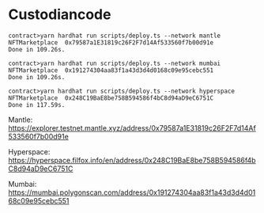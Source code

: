 # Custodiancode



```shell
contract>yarn hardhat run scripts/deploy.ts --network mantle
NFTMarketplace  0x79587a1E31819c26F2F7d14Af533560f7b00d91e
Done in 109.26s.

contract>yarn hardhat run scripts/deploy.ts --network mumbai
NFTMarketplace  0x191274304aa83f1a43d3d4d0168c09e95cebc551
Done in 109.26s.

contract>yarn hardhat run scripts/deploy.ts --network hyperspace
NFTMarketplace  0x248C19BaE8be758B594586f4bC8d94aD9eC6751C
Done in 117.59s.
```

Mantle:
https://explorer.testnet.mantle.xyz/address/0x79587a1E31819c26F2F7d14Af533560f7b00d91e

Hyperspace:
https://hyperspace.filfox.info/en/address/0x248C19BaE8be758B594586f4bC8d94aD9eC6751C

Mumbai:
https://mumbai.polygonscan.com/address/0x191274304aa83f1a43d3d4d0168c09e95cebc551

